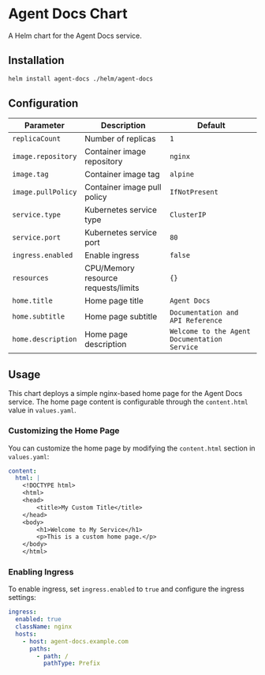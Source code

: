 # Agent Docs Chart

A Helm chart for the Agent Docs service.

## Installation

```bash
helm install agent-docs ./helm/agent-docs
```

## Configuration

| Parameter | Description | Default |
|-----------|-------------|---------|
| `replicaCount` | Number of replicas | `1` |
| `image.repository` | Container image repository | `nginx` |
| `image.tag` | Container image tag | `alpine` |
| `image.pullPolicy` | Container image pull policy | `IfNotPresent` |
| `service.type` | Kubernetes service type | `ClusterIP` |
| `service.port` | Kubernetes service port | `80` |
| `ingress.enabled` | Enable ingress | `false` |
| `resources` | CPU/Memory resource requests/limits | `{}` |
| `home.title` | Home page title | `Agent Docs` |
| `home.subtitle` | Home page subtitle | `Documentation and API Reference` |
| `home.description` | Home page description | `Welcome to the Agent Documentation Service` |

## Usage

This chart deploys a simple nginx-based home page for the Agent Docs service. The home page content is configurable through the `content.html` value in `values.yaml`.

### Customizing the Home Page

You can customize the home page by modifying the `content.html` section in `values.yaml`:

```yaml
content:
  html: |
    <!DOCTYPE html>
    <html>
    <head>
        <title>My Custom Title</title>
    </head>
    <body>
        <h1>Welcome to My Service</h1>
        <p>This is a custom home page.</p>
    </body>
    </html>
```

### Enabling Ingress

To enable ingress, set `ingress.enabled` to `true` and configure the ingress settings:

```yaml
ingress:
  enabled: true
  className: nginx
  hosts:
    - host: agent-docs.example.com
      paths:
        - path: /
          pathType: Prefix
```

